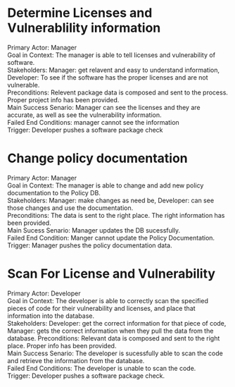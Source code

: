 # Determine Licenses and Vulnerablility information
Primary Actor: Manager  
Goal in Context: The manager is able to tell licenses and vulnerability of software.  
Stakeholders: Manager: get relavent and easy to understand information, Developer: To see if the software has the proper licenses and are not vulnerable.  
Preconditions: Relevent package data is composed and sent to the process. Proper project info has been provided.  
Main Success Senario: Manager can see the licenses and they are accurate, as well as see the vulnerability information.  
Failed End Conditions: manager cannot see the information  
Trigger: Developer pushes a software package check  
  
# Change policy documentation  
Primary Actor: Manager  
Goal in Context: The manager is able to change and add new policy documentation to the Policy DB.  
Stakeholders: Manager: make changes as need be, Developer: can see those changes and use the documentation.  
Preconditions: The data is sent to the right place. The right information has been provided.  
Main Sucess Senario: Manager updates the DB sucessfully.  
Failed End Condition: Manger cannot update the Policy Documentation.  
Trigger: Manager pushes the policy documentation data.  

# Scan For License and Vulnerability
Primary Actor: Developer  
Goal in Context: The developer is able to correctly scan the specified pieces of code for their vulnerability and licenses, and place that information into the database.  
Stakeholders: Developer: get the correct information for that piece of code, Manager: gets the correct information when they pull the data from the database. 
Preconditions: Relevant data is composed and sent to the right place. Proper info has been provided.  
Main Success Senario: The developer is sucessfully able to scan the code and retrieve the information from the database.  
Failed End Conditions: The developer is unable to scan the code.  
Trigger: Developer pushes a software package check.  
